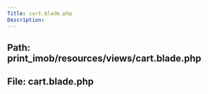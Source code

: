 ```yaml
---
Title: cart.blade.php
Description:
---
```


## Path: print_imob/resources/views/cart.blade.php
## File: cart.blade.php
